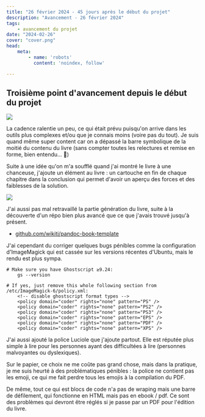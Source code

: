 ```yaml
---
title: "26 février 2024 - 45 jours après le début du projet"
description: "Avancement - 26 février 2024"
tags:
    - avancement du projet
date: "2024-02-26"
cover: "cover.png"
head:
    meta:
        - name: 'robots'
          content: 'noindex, follow'

---
```


## Troisième point d'avancement depuis le début du projet

![](https://geps.dev/progress/52)

La cadence ralentie un peu, ce qui était prévu puisqu'on arrive dans les outils plus complexes et/ou que je connais moins (voire pas du tout). Je suis quand même super content car on a dépassé la barre symbolique de la moitié du contenu du livre (sans compter toutes les relectures et remise en forme, bien entendu... 🙈)

Suite à une idée qu'on m'a soufflé quand j'ai montré le livre à une chanceuse, j'ajoute un élément au livre : un cartouche en fin de chaque chapitre dans la conclusion qui permet d'avoir un aperçu des forces et des faiblesses de la solution.

![](45-jours/cartouche.png)

J'ai aussi pas mal retravaillé la partie génération du livre, suite à la découverte d'un répo bien plus avancé que ce que j'avais trouvé jusqu'à présent.

* [github.com/wikiti/pandoc-book-template](https://github.com/wikiti/pandoc-book-template)

J'ai cependant du corriger quelques bugs pénibles comme la configuration d'ImageMagick qui est cassée sur les versions récentes d'Ubuntu, mais le rendu est plus sympa.

```
# Make sure you have Ghostscript ≥9.24:
    gs --version

# If yes, just remove this whole following section from /etc/ImageMagick-6/policy.xml:
    <!-- disable ghostscript format types -->
    <policy domain="coder" rights="none" pattern="PS" />
    <policy domain="coder" rights="none" pattern="PS2" />
    <policy domain="coder" rights="none" pattern="PS3" />
    <policy domain="coder" rights="none" pattern="EPS" />
    <policy domain="coder" rights="none" pattern="PDF" />
    <policy domain="coder" rights="none" pattern="XPS" />
```

J'ai aussi ajouté la police Luciole que j'ajoute partout. Elle est réputée plus simple à lire pour les personnes ayant des difficultées à lire (personnes malvoyantes ou dyslexiques). 

Sur le papier, ce choix ne me coûte pas grand chose, mais dans la pratique, je me suis heurté à des problématiques pénibles : la police ne contient pas les emoji, ce qui me fait perdre tous les emojis à la compilation du PDF.

De même, tout ce qui est blocs de code n'a pas de wraping mais une barre de défilement, qui fonctionne en HTML mais pas en ebook / pdf. Ce sont des problèmes qui devront être réglés si je passe par un PDF pour l'édition du livre.

